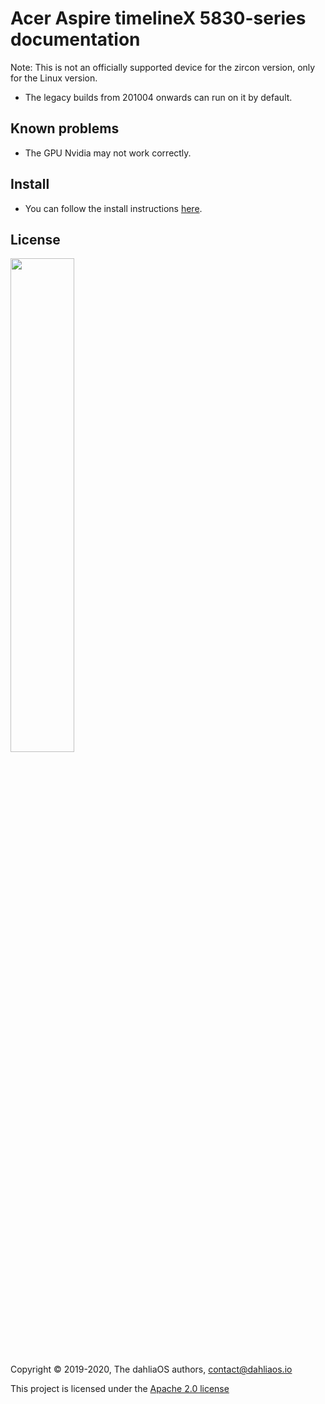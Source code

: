 # Acer Aspire timelineX 5830-series documentation

Note: This is not an officially supported device for the zircon version, only for the Linux version.

- The legacy builds from 201004 onwards can run on it by default.

## Known problems
- The GPU Nvidia may not work correctly.

## Install
- You can follow the install instructions [here](../../run%20dahliaOS/x86_64-legacy.md). 

## License

<p align="left">
  <img width="45%" src="https://github.com/dahlia-os/brand/blob/master/Logo%20SVGs/dahliaOS%20logo%20with%20text%20(drop%20shadow).svg"
</p>

Copyright © 2019-2020, The dahliaOS authors, contact@dahliaos.io

This project is licensed under the [Apache 2.0 license](../../LICENSE)
